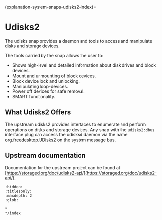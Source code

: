(explanation-system-snaps-udisks2-index)=
# Udisks2

The udisks snap provides a daemon and tools to access and manipulate disks and storage devices.

The tools carried by the snap allows the user to:

- Shows high-level and detailed information about disk drives and block devices.
- Mount and unmounting of block devices.
- Block device lock and unlocking.
- Manipulating loop-devices.
- Power off devices for safe removal.
- SMART functionality.

## What Udisks2 Offers

The upstream udisks2 provides interfaces to enumerate and perform operations on disks and storage devices. Any snap with the `udisks2:dbus` interface plug can access the udisksd daemon via the name [org.freedesktop.UDisks2](https://storaged.org/doc/udisks2-api/latest/ch03.html) on the system message bus.

## Upstream documentation

Documentation for the upstream project can be found at [https://storaged.org/doc/udisks2-api/](https://storaged.org/doc/udisks2-api/).

```{toctree}
:hidden:
:titlesonly:
:maxdepth: 2
:glob:

*
*/index
